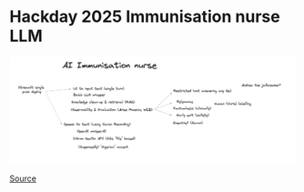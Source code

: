 # Hackday 2025 Immunisation nurse LLM

![Elephant AI](docs/outline.png)

[Source](https://excalidraw.com/#json=DguEXYRZqeLePNCWnIyjA,Jr0stB7jqvsX5DjVsM9LQQ)